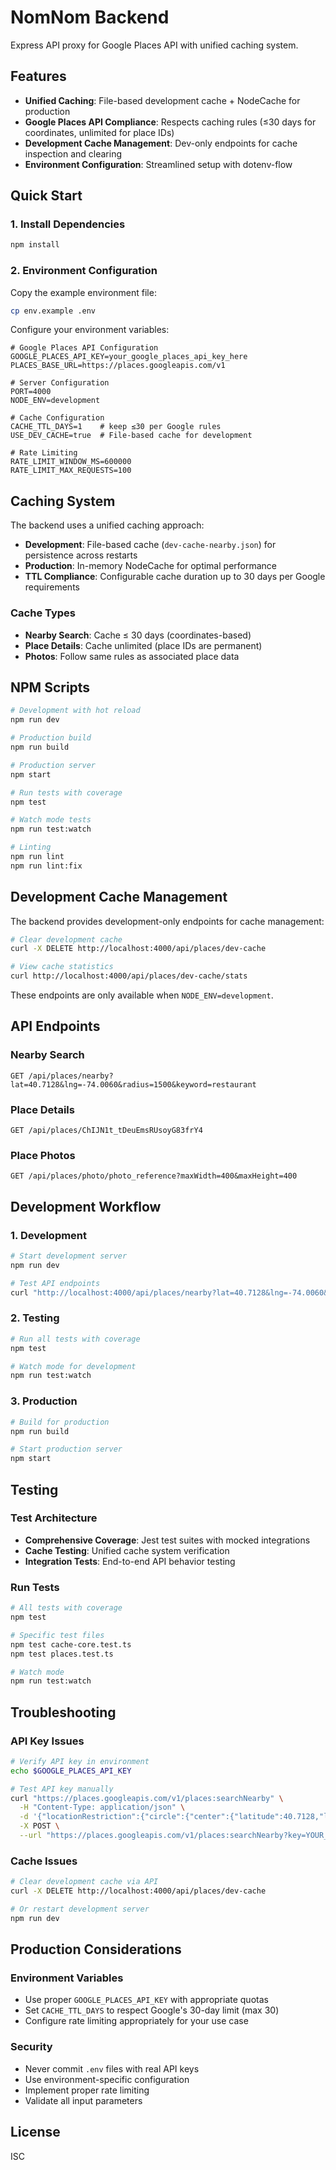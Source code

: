 # NomNom Backend

Express API proxy for Google Places API with unified caching system.

## Features

- **Unified Caching**: File-based development cache + NodeCache for production
- **Google Places API Compliance**: Respects caching rules (≤30 days for coordinates, unlimited for place IDs)
- **Development Cache Management**: Dev-only endpoints for cache inspection and clearing
- **Environment Configuration**: Streamlined setup with dotenv-flow

## Quick Start

### 1. Install Dependencies

```bash
npm install
```

### 2. Environment Configuration

Copy the example environment file:

```bash
cp env.example .env
```

Configure your environment variables:

```env
# Google Places API Configuration
GOOGLE_PLACES_API_KEY=your_google_places_api_key_here
PLACES_BASE_URL=https://places.googleapis.com/v1

# Server Configuration
PORT=4000
NODE_ENV=development

# Cache Configuration
CACHE_TTL_DAYS=1    # keep ≤30 per Google rules
USE_DEV_CACHE=true  # File-based cache for development

# Rate Limiting
RATE_LIMIT_WINDOW_MS=600000
RATE_LIMIT_MAX_REQUESTS=100
```

## Caching System

The backend uses a unified caching approach:

- **Development**: File-based cache (`dev-cache-nearby.json`) for persistence across restarts
- **Production**: In-memory NodeCache for optimal performance
- **TTL Compliance**: Configurable cache duration up to 30 days per Google requirements

### Cache Types

- **Nearby Search**: Cache ≤ 30 days (coordinates-based)
- **Place Details**: Cache unlimited (place IDs are permanent)
- **Photos**: Follow same rules as associated place data

## NPM Scripts

```bash
# Development with hot reload
npm run dev

# Production build
npm run build

# Production server
npm start

# Run tests with coverage
npm test

# Watch mode tests
npm run test:watch

# Linting
npm run lint
npm run lint:fix
```

## Development Cache Management

The backend provides development-only endpoints for cache management:

```bash
# Clear development cache
curl -X DELETE http://localhost:4000/api/places/dev-cache

# View cache statistics
curl http://localhost:4000/api/places/dev-cache/stats
```

These endpoints are only available when `NODE_ENV=development`.

## API Endpoints

### Nearby Search

```http
GET /api/places/nearby?lat=40.7128&lng=-74.0060&radius=1500&keyword=restaurant
```

### Place Details

```http
GET /api/places/ChIJN1t_tDeuEmsRUsoyG83frY4
```

### Place Photos

```http
GET /api/places/photo/photo_reference?maxWidth=400&maxHeight=400
```

## Development Workflow

### 1. Development

```bash
# Start development server
npm run dev

# Test API endpoints
curl "http://localhost:4000/api/places/nearby?lat=40.7128&lng=-74.0060&radius=1500"
```

### 2. Testing

```bash
# Run all tests with coverage
npm test

# Watch mode for development
npm run test:watch
```

### 3. Production

```bash
# Build for production
npm run build

# Start production server
npm start
```

## Testing

### Test Architecture

- **Comprehensive Coverage**: Jest test suites with mocked integrations
- **Cache Testing**: Unified cache system verification
- **Integration Tests**: End-to-end API behavior testing

### Run Tests

```bash
# All tests with coverage
npm test

# Specific test files
npm test cache-core.test.ts
npm test places.test.ts

# Watch mode
npm run test:watch
```

## Troubleshooting

### API Key Issues

```bash
# Verify API key in environment
echo $GOOGLE_PLACES_API_KEY

# Test API key manually
curl "https://places.googleapis.com/v1/places:searchNearby" \
  -H "Content-Type: application/json" \
  -d '{"locationRestriction":{"circle":{"center":{"latitude":40.7128,"longitude":-74.0060},"radius":1500}}}' \
  -X POST \
  --url "https://places.googleapis.com/v1/places:searchNearby?key=YOUR_API_KEY"
```

### Cache Issues

```bash
# Clear development cache via API
curl -X DELETE http://localhost:4000/api/places/dev-cache

# Or restart development server
npm run dev
```

## Production Considerations

### Environment Variables

- Use proper `GOOGLE_PLACES_API_KEY` with appropriate quotas
- Set `CACHE_TTL_DAYS` to respect Google's 30-day limit (max 30)
- Configure rate limiting appropriately for your use case

### Security

- Never commit `.env` files with real API keys
- Use environment-specific configuration
- Implement proper rate limiting
- Validate all input parameters

## License

ISC

